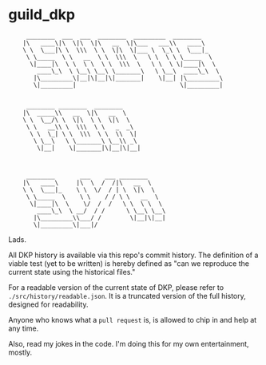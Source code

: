 
# guild_dkp
		 ________  ___  ___  ________  _________  ________          
		|\   ____\|\  \|\  \|\   __  \|\___   ___\\   ____\         
		\ \  \___|\ \  \\\  \ \  \|\  \|___ \  \_\ \  \___|_        
		 \ \_____  \ \   __  \ \  \\\  \   \ \  \ \ \_____  \       
		  \|____|\  \ \  \ \  \ \  \\\  \   \ \  \ \|____|\  \      
		    ____\_\  \ \__\ \__\ \_______\   \ \__\  ____\_\  \     
		   |\_________\|__|\|__|\|_______|    \|__| |\_________\    
		   \|_________|                             \|_________|    
		                                                            
                                                            
		 ________ ________  ________                                
		|\  _____\\   __  \|\   __  \                               
		\ \  \__/\ \  \|\  \ \  \|\  \                              
		 \ \   __\\ \  \\\  \ \   _  _\                             
		  \ \  \_| \ \  \\\  \ \  \\  \|                            
		   \ \__\   \ \_______\ \__\\ _\                            
		    \|__|    \|_______|\|__|\|__|                           
                                                            
                                                            
		                                                            
		 ________       ___    ___ ________                         
		|\   ____\     |\  \  /  /|\   __  \                        
		\ \  \___|_    \ \  \/  / | \  \|\  \                       
		 \ \_____  \    \ \    / / \ \   __  \                      
		  \|____|\  \    \/  /  /   \ \  \ \  \                     
		    ____\_\  \ __/  / /      \ \__\ \__\                    
		   |\_________\\___/ /        \|__|\|__|                    
		   \|_________\|___|/                                       
                                                     

Lads. 

All DKP history is available via this repo's commit history. The definition of a viable test (yet to be written) is hereby defined as "can we reproduce the current state using the historical files." 

For a readable version of the current state of DKP, please refer to `./src/history/readable.json`. It is a truncated version of the full history, designed for readability. 

Anyone who knows what a `pull request` is, is allowed to chip in and help at any time.

Also, read my jokes in the code. I'm doing this for my own entertainment, mostly.
